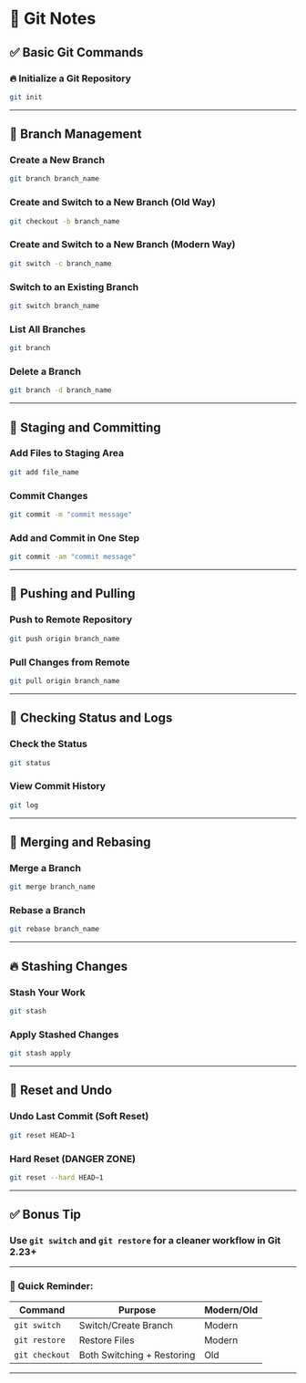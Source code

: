 # 🎯 Git Notes 

## ✅ Basic Git Commands

### 🔥 Initialize a Git Repository
```bash
git init
```

---

## 🌱 Branch Management

### Create a New Branch
```bash
git branch branch_name
```

### Create and Switch to a New Branch (Old Way)
```bash
git checkout -b branch_name
```

### Create and Switch to a New Branch (Modern Way)
```bash
git switch -c branch_name
```

### Switch to an Existing Branch
```bash
git switch branch_name
```

### List All Branches
```bash
git branch
```

### Delete a Branch
```bash
git branch -d branch_name
```

---

## 🌟 Staging and Committing

### Add Files to Staging Area
```bash
git add file_name
```

### Commit Changes
```bash
git commit -m "commit message"
```

### Add and Commit in One Step
```bash
git commit -am "commit message"
```

---

## 🚀 Pushing and Pulling

### Push to Remote Repository
```bash
git push origin branch_name
```

### Pull Changes from Remote
```bash
git pull origin branch_name
```

---

## 🧐 Checking Status and Logs

### Check the Status
```bash
git status
```

### View Commit History
```bash
git log
```

---

## 🔄 Merging and Rebasing

### Merge a Branch
```bash
git merge branch_name
```

### Rebase a Branch
```bash
git rebase branch_name
```

---

## 🔥 Stashing Changes

### Stash Your Work
```bash
git stash
```

### Apply Stashed Changes
```bash
git stash apply
```

---

## 🛑 Reset and Undo

### Undo Last Commit (Soft Reset)
```bash
git reset HEAD~1
```

### Hard Reset (DANGER ZONE)
```bash
git reset --hard HEAD~1
```

---

## ✅ Bonus Tip
### Use `git switch` and `git restore` for a cleaner workflow in Git 2.23+

---

### 🎯 Quick Reminder:
| Command         | Purpose                  | Modern/Old |
|-----------------|----------------------|-------------------|
| `git switch`         | Switch/Create Branch | Modern |
| `git restore`         | Restore Files | Modern |
| `git checkout`   | Both Switching + Restoring | Old |

---



